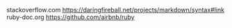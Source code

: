 stackoverflow.com
https://daringfireball.net/projects/markdown/syntax#link
ruby-doc.org
https://github.com/airbnb/ruby
